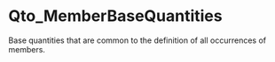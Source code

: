 # Qto_MemberBaseQuantities

Base quantities that are common to the definition of all occurrences of members.
